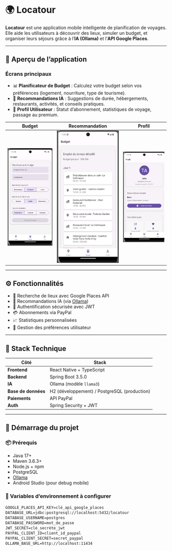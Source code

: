 # 🌍 Locatour

**Locatour** est une application mobile intelligente de planification de voyages. Elle aide les utilisateurs à découvrir des lieux, simuler un budget, et organiser leurs séjours grâce à l’**IA (Ollama)** et l’**API Google Places**.

---

## 📱 Aperçu de l’application

### Écrans principaux

- 📊 **Planificateur de Budget** : Calculez votre budget selon vos préférences (logement, nourriture, type de tourisme).
- 🧠 **Recommandations IA** : Suggestions de durée, hébergements, restaurants, activités, et conseils pratiques.
- 👤 **Profil Utilisateur** : Statut d’abonnement, statistiques de voyage, passage au premium.

| Budget | Recommandation | Profil |
|--------|----------------|--------|
| ![Budget](./screens/budget.jpg) | ![Recommandation](./screens/recom.jpg) | ![Profil](./screens/profile.jpg) |


---

## ⚙️ Fonctionnalités

- 🔎 Recherche de lieux avec Google Places API
- 🤖 Recommandations IA (via [Ollama](https://ollama.com/))
- 🔐 Authentification sécurisée avec JWT
- 💳 Abonnements via PayPal
- 📈 Statistiques personnalisées
- 🧳 Gestion des préférences utilisateur

---

## 🧰 Stack Technique

| Côté | Stack |
|------|-------|
| **Frontend** | React Native + TypeScript |
| **Backend** | Spring Boot 3.5.0 |
| **IA** | Ollama (modèle `llama3`) |
| **Base de données** | H2 (développement) / PostgreSQL (production) |
| **Paiements** | API PayPal |
| **Auth** | Spring Security + JWT |

---

## 🚀 Démarrage du projet

### 📦 Prérequis

- Java 17+
- Maven 3.6.3+
- Node.js + npm
- PostgreSQL
- [Ollama](https://ollama.com/)
- Android Studio (pour debug mobile)

### 🔐 Variables d’environnement à configurer

```env
GOOGLE_PLACES_API_KEY=clé_api_google_places
DATABASE_URL=jdbc:postgresql://localhost:5432/locatour
DATABASE_USERNAME=postgres
DATABASE_PASSWORD=mot_de_passe
JWT_SECRET=clé_secrète_jwt
PAYPAL_CLIENT_ID=client_id_paypal
PAYPAL_CLIENT_SECRET=secret_paypal
OLLAMA_BASE_URL=http://localhost:11434
